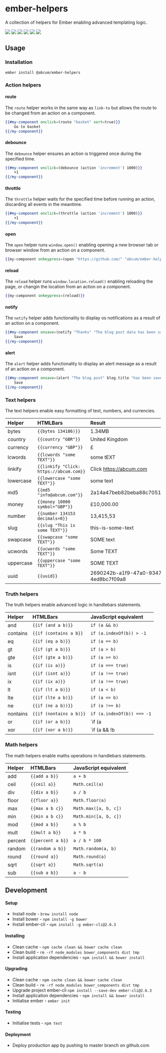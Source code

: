 # ember-helpers

A collection of helpers for Ember enabling advanced templating logic.

[![](https://img.shields.io/circleci/project/abcum/ember-helpers/master.svg?style=flat-square)](https://circleci.com/gh/abcum/ember-helpers) [![](https://img.shields.io/npm/v/@abcum/ember-helpers.svg?style=flat-square)](https://www.npmjs.com/package/@abcum/ember-helpers) [![](https://img.shields.io/badge/ember-2.0.0+-orange.svg?style=flat-square)](https://github.com/abcum/ember-helpers) [![](https://david-dm.org/abcum/ember-helpers/status.svg?style=flat-square)](https://david-dm.org/abcum/ember-helpers#info=dependencies&view=table) [![](https://david-dm.org/abcum/ember-helpers/dev-status.svg?style=flat-square)](https://david-dm.org/abcum/ember-helpers#info=devDependencies&view=table) [![](https://img.shields.io/badge/license-MIT-00bfff.svg?style=flat-square)](https://github.com/abcum/ember-helpers) 

## Usage

### Installation

`ember install @abcum/ember-helpers`

### Action helpers

#### route

The `route` helper works in the same way as `link-to` but allows the route to be changed from an action on a component.

```handlebars
{{#my-component onclick=(route "basket" sort=true)}}
	Go to basket
{{/my-component}}
```

#### debounce

The `debounce` helper ensures an action is triggered once during the specified time.
```handlebars
{{#my-component onclick=(debounce (action 'increment') 1000)}}
	+1
{{/my-component}}
```

#### throttle

The `throttle` helper waits for the specified time before running an action, discarding all events in the meantime.
```handlebars
{{#my-component onclick=(throttle (action 'increment') 1000)}}
	+1
{{/my-component}}
```

#### open

The `open` helper runs `window.open()` enabling opening a new browser tab or browser window from an action on a component.

```handlebars
{{my-component onkeypress=(open "https://github.com/" "abcum/ember-helpers" width=1200 height=600 center=true)}}
```

#### reload

The `reload` helper runs `window.location.reload()` enabling reloading the page, or changin the location from an action on a component.

```handlebars
{{my-component onkeypress=(reload)}}
```

#### notify

The `notify` helper adds functionality to display os notifications as a result of an action on a component.

```handlebars
{{#my-component onsave=(notify "Thanks" "The blog post data has been saved.")}}
	Save
{{/my-component}}
```

#### alert

The `alert` helper adds functionality to display an alert message as a result of an action on a component.

```handlebars
{{#my-component onsave=(alert "The blog post" blog.title "has been saved.")}}
	Save
{{/my-component}}
```

### Text helpers

The text helpers enable easy formatting of text, numbers, and currencies.

Helper     | HTMLBars                                | Result
:----------|:----------------------------------------|:----------------------------
bytes      | `{{bytes 134186)}}`                     | 1.34MB
country    | `{{country "GBR"}}`                     | United Kingdom
currency   | `{{currency "GBP"}}`                    | £
lcwords    | `{{lcwords "some TEXT"}}`               | some tEXT
linkify    | `{{linkify "Click: https://abcum.com}}` | Click <a href="https://abcum.com">https://abcum.com</a>
lowercase  | `{{lowercase "some TEXT"}}`             | some text
md5        | `{{md5 "info@abcum.com"}}`              | 2a14a47beb82beba88c705145d572702
money      | `{{money 10000 symbol="GBP"}}`          | £10,000.00
number     | `{{number 134153 decimals=0}}`          | 13,415,53
slug       | `{{slug "This is some TEXT"}}`          | this-is-some-text
swapcase   | `{{swapcase "some TEXT"}}`              | SOME text
ucwords    | `{{ucwords "some TEXT"}}`               | Some TEXT
uppercase  | `{{uppercase "some TEXT"}}`             | SOME TEXT
uuid       | `{{uuid}}`                              | 2690242b-a1f9-47a0-9347-4ed8bc7f09a8

### Truth helpers

The truth helpers enable advanced logic in handlebars statements.

Helper     | HTMLBars                                | JavaScript equivalent             
:----------|:----------------------------------------|:----------------------------
and        | `{{if (and a b)}}`                      | `if (a && b)`                   
contains   | `{{if (contains a b}}`                  | `if (a.indexOf(b)) > -1`        
eq         | `{{if (eq a b)}}`                       | `if (a == b)`                    
gt         | `{{if (gt a b)}}`                       | `if (a > b)`                  
gte        | `{{if (gte a b)}}`                      | `if (a >= b)`                   
is         | `{{if (is a)}}`                         | `if (a === true)`               
isnt       | `{{if (isnt a)}}`                       | `if (a !== true)`                 
ix         | `{{if (ix a)}}`                         | `if (a !== true)`                
lt         | `{{if (lt a b)}}`                       | `if (a < b)`                     
lte        | `{{if (lte a b)}}`                      | `if (a <= b)`                     
ne         | `{{if (ne a b))}}`                      | `if (a !== b)`                    
nontains   | `{{if (nontains a b)}}`                 | `if (a.indexOf(b)) === -1`         
or         | `{{if (or a b)}}`                       | `if (a || b)`                    
xor        | `{{if (xor a b)}}`                      | `if (a && !b || !a && b)`        

### Math helpers

The math helpers enable maths operations in handlebars statements.

Helper     | HTMLBars                                | JavaScript equivalent        
:----------|:----------------------------------------|:----------------------------
add        | `{{add a b}}`                           | `a + b`                       
ceil       | `{{ceil a}}`                            | `Math.ceil(a)`                
div        | `{{div a b}}`                           | `a / b`                        
floor      | `{{floor a}}`                           | `Math.floor(a)`                 
max        | `{{max a b c}}`                         | `Math.max([a, b, c])`            
min        | `{{min a b c}}`                         | `Math.min([a, b, c])`             
mod        | `{{mod a b}}`                           | `a % b`                         
mult       | `{{mult a b}}`                          | `a * b`                         
percent    | `{{percent a b}}`                       | `a / b * 100`                   
random     | `{{random a b}}`                        | `Math.random(a, b)`             
round      | `{{round a}}`                           | `Math.round(a)`                  
sqrt       | `{{sqrt a}}`                            | `Math.sqrt(a)`                 
sub        | `{{sub a b}}`                           | `a - b`                         

## Development

#### Setup

- Install node - `brew install node`
- Install bower - `npm install -g bower`
- Install ember-cli - `npm install -g ember-cli@2.6.3`

#### Installing

- Clean cache - `npm cache clean && bower cache clean`
- Clean build - `rm -rf node_modules bower_components dist tmp`
- Install application dependencies - `npm install && bower install`

#### Upgrading

- Clean cache - `npm cache clean && bower cache clean`
- Clean build - `rm -rf node_modules bower_components dist tmp`
- Upgrade project ember-cli `npm install --save-dev ember-cli@2.6.3`
- Install application dependencies - `npm install && bower install`
- Initialise ember - `ember init`

#### Testing

- Initialise tests - `npm test`

#### Deployment

- Deploy production app by pushing to master branch on github.com